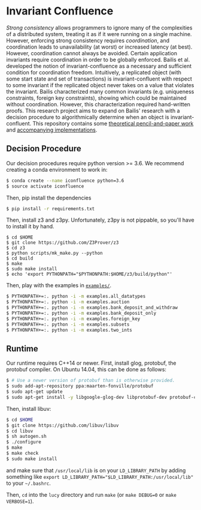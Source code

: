 # Invariant Confluence
_Strong consistency_ allows programmers to ignore many of the complexities of a
distributed system, treating it as if it were running on a single machine.
However, enforcing strong consistency requires _coordination_, and coordination
leads to unavailability (at worst) or increased latency (at best). However,
coordination cannot always be avoided. Certain application invariants require
coordination in order to be globally enforced. Bailis et al. developed the
notion of invariant-confluence as a necessary and sufficient condition for
coordination freedom. Intuitively, a replicated object (with some start state
and set of transactions) is invariant-confluent with respect to some invariant
if the replicated object never takes on a value that violates the invariant.
Bailis characterized many common invariants (e.g. uniqueness constraints,
foreign key constraints), showing which could be maintained without
coordination. However, this characterization required hand-written proofs.
This research project aims to expand on Bailis' research with a decision
procedure to algorithmically determine when an object is invariant-confluent.
This repository contains some [theoretical pencil-and-paper work](doc) and
[accompanying implementations](iconfluence).

## Decision Procedure
Our decision procedures require python version >= 3.6. We recommend creating a
conda environment to work in:

```bash
$ conda create --name iconfluence python=3.6
$ source activate iconfluence
```

Then, pip install the dependencies

```bash
$ pip install -r requirements.txt
```

Then, install z3 and z3py. Unfortunately, z3py is not pippable, so you'll have
to install it by hand.

```
$ cd $HOME
$ git clone https://github.com/Z3Prover/z3
$ cd z3
$ python scripts/mk_make.py --python
$ cd build
$ make
$ sudo make install
$ echo 'export PYTHONPATH="$PYTHONPATH:$HOME/z3/build/python"'
```

Then, play with the examples in [`examples/`](examples/).

```bash
$ PYTHONPATH+=:. python -i -m examples.all_datatypes
$ PYTHONPATH+=:. python -i -m examples.auction
$ PYTHONPATH+=:. python -i -m examples.bank_deposit_and_withdraw
$ PYTHONPATH+=:. python -i -m examples.bank_deposit_only
$ PYTHONPATH+=:. python -i -m examples.foreign_key
$ PYTHONPATH+=:. python -i -m examples.subsets
$ PYTHONPATH+=:. python -i -m examples.two_ints
```

## Runtime
Our runtime requires C++14 or newer. First, install glog, protobuf, the
protobuf compiler. On Ubuntu 14.04, this can be done as follows:

```bash
$ # Use a newer version of protobuf than is otherwise provided.
$ sudo add-apt-repository ppa:maarten-fonville/protobuf
$ sudo apt-get update
$ sudo apt-get install -y libgoogle-glog-dev libprotobuf-dev protobuf-compiler
```

Then, install libuv:

```bash
$ cd $HOME
$ git clone https://github.com/libuv/libuv
$ cd libuv
$ sh autogen.sh
$ ./configure
$ make
$ make check
$ sudo make install
```

and make sure that `/usr/local/lib` is on your `LD_LIBRARY_PATH` by adding
something like `export LD_LIBRARY_PATH="$LD_LIBRARY_PATH:/usr/local/lib"` to
your `~/.bashrc`.

Then, `cd` into the `lucy` directory and run `make` (or `make DEBUG=0` or `make
VERBOSE=1`).
